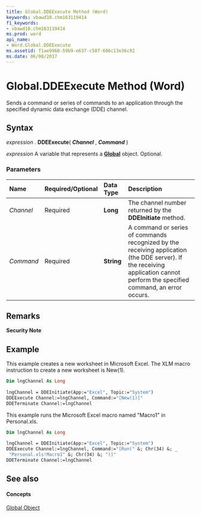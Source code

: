 ```yaml
---
title: Global.DDEExecute Method (Word)
keywords: vbawd10.chm163119414
f1_keywords:
- vbawd10.chm163119414
ms.prod: word
api_name:
- Word.Global.DDEExecute
ms.assetid: f1ae9960-59b9-e637-c507-606c13e36c92
ms.date: 06/08/2017
---
```



# Global.DDEExecute Method (Word)

Sends a command or series of commands to an application through the specified dynamic data exchange (DDE) channel.


## Syntax

 _expression_ . **DDEExecute**( **_Channel_** , **_Command_** )

 _expression_ A variable that represents a **[Global](global-object-word.md)** object. Optional.


### Parameters



|**Name**|**Required/Optional**|**Data Type**|**Description**|
|:-----|:-----|:-----|:-----|
| _Channel_|Required| **Long**|The channel number returned by the **DDEInitiate** method.|
| _Command_|Required| **String**|A command or series of commands recognized by the receiving application (the DDE server). If the receiving application cannot perform the specified command, an error occurs.|

## Remarks


 **Security Note**  




## Example

This example creates a new worksheet in Microsoft Excel. The XLM macro instruction to create a new worksheet is New(1).


```vb
Dim lngChannel As Long 
 
lngChannel = DDEInitiate(App:="Excel", Topic:="System") 
DDEExecute Channel:=lngChannel, Command:="[New(1)]" 
DDETerminate Channel:=lngChannel
```

This example runs the Microsoft Excel macro named "Macro1" in Personal.xls.




```vb
Dim lngChannel As Long 
 
lngChannel = DDEInitiate(App:="Excel", Topic:="System") 
DDEExecute Channel:=lngChannel, Command:="[Run(" &; Chr(34) &; _ 
 "Personal.xls!Macro1" &; Chr(34) &; ")]" 
DDETerminate Channel:=lngChannel
```


## See also


#### Concepts


[Global Object](global-object-word.md)

